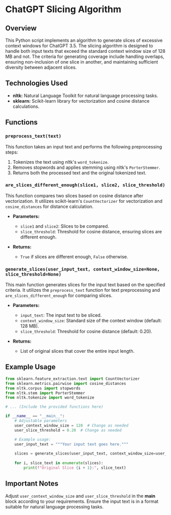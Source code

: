 # ChatGPT Slicing Algorithm

## Overview

This Python script implements an algorithm to generate slices of excessive context windows for ChatGPT 3.5. The slicing algorithm is designed to handle both input texts that exceed the standard context window size of 128 MB and not. The criteria for generating coverage include handling overlaps, ensuring non-inclusion of one slice in another, and maintaining sufficient diversity between adjacent slices.

## Technologies Used

- **nltk:** Natural Language Toolkit for natural language processing tasks.
- **sklearn:** Scikit-learn library for vectorization and cosine distance calculations.

## Functions

### `preprocess_text(text)`

This function takes an input text and performs the following preprocessing steps:

1. Tokenizes the text using nltk's `word_tokenize`.
2. Removes stopwords and applies stemming using nltk's `PorterStemmer`.
3. Returns both the processed text and the original tokenized text.

### `are_slices_different_enough(slice1, slice2, slice_threshold)`

This function compares two slices based on cosine distance after vectorization. It utilizes scikit-learn's `CountVectorizer` for vectorization and `cosine_distances` for distance calculation.

- **Parameters:**
  - `slice1` and `slice2`: Slices to be compared.
  - `slice_threshold`: Threshold for cosine distance, ensuring slices are different enough.

- **Returns:**
  - `True` if slices are different enough, `False` otherwise.

### `generate_slices(user_input_text, context_window_size=None, slice_threshold=None)`

This main function generates slices for the input text based on the specified criteria. It utilizes the `preprocess_text` function for text preprocessing and `are_slices_different_enough` for comparing slices.

- **Parameters:**
  - `input_text`: The input text to be sliced.
  - `context_window_size`: Standard size of the context window (default: 128 MB).
  - `slice_threshold`: Threshold for cosine distance (default: 0.20).

- **Returns:**
  - List of original slices that cover the entire input length.

## Example Usage

```python
from sklearn.feature_extraction.text import CountVectorizer
from sklearn.metrics.pairwise import cosine_distances
from nltk.corpus import stopwords
from nltk.stem import PorterStemmer
from nltk.tokenize import word_tokenize

# ... (Include the provided functions here)

if __name__ == "__main__":
    # Adjustable parameters
    user_context_window_size = 128  # Change as needed
    user_slice_threshold = 0.20  # Change as needed

    # Example usage:
    user_input_text = """Your input text goes here."""
    
    slices = generate_slices(user_input_text, context_window_size=user_context_window_size, slice_threshold=user_slice_threshold)
    
    for i, slice_text in enumerate(slices):
        print(f"Original Slice {i + 1}:", slice_text)
```

## Important Notes

Adjust `user_context_window_size` and `user_slice_threshold` in the __main__ block according to your requirements.
Ensure the input text is in a format suitable for natural language processing tasks.
